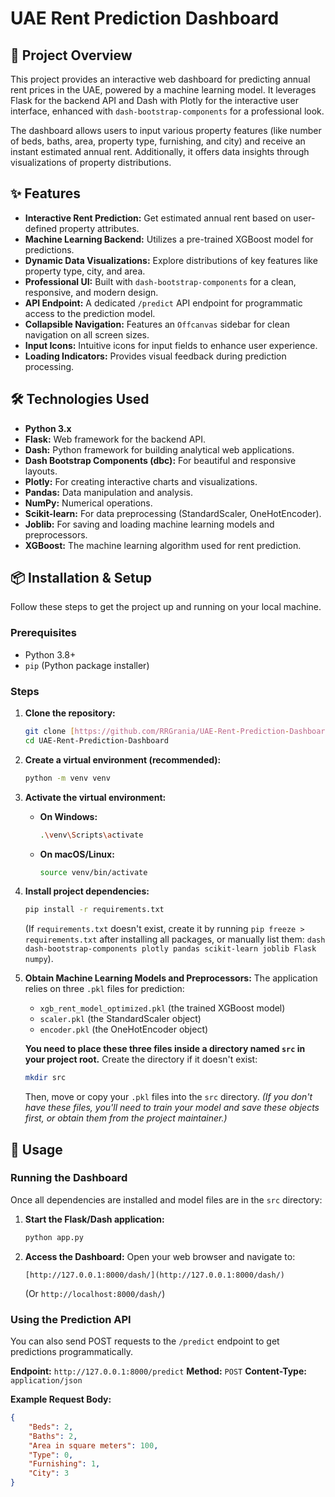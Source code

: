 # UAE Rent Prediction Dashboard

## 🚀 Project Overview

This project provides an interactive web dashboard for predicting annual rent prices in the UAE, powered by a machine learning model. It leverages Flask for the backend API and Dash with Plotly for the interactive user interface, enhanced with `dash-bootstrap-components` for a professional look.

The dashboard allows users to input various property features (like number of beds, baths, area, property type, furnishing, and city) and receive an instant estimated annual rent. Additionally, it offers data insights through visualizations of property distributions.

## ✨ Features

* **Interactive Rent Prediction:** Get estimated annual rent based on user-defined property attributes.
* **Machine Learning Backend:** Utilizes a pre-trained XGBoost model for predictions.
* **Dynamic Data Visualizations:** Explore distributions of key features like property type, city, and area.
* **Professional UI:** Built with `dash-bootstrap-components` for a clean, responsive, and modern design.
* **API Endpoint:** A dedicated `/predict` API endpoint for programmatic access to the prediction model.
* **Collapsible Navigation:** Features an `Offcanvas` sidebar for clean navigation on all screen sizes.
* **Input Icons:** Intuitive icons for input fields to enhance user experience.
* **Loading Indicators:** Provides visual feedback during prediction processing.

## 🛠️ Technologies Used

* **Python 3.x**
* **Flask:** Web framework for the backend API.
* **Dash:** Python framework for building analytical web applications.
* **Dash Bootstrap Components (dbc):** For beautiful and responsive layouts.
* **Plotly:** For creating interactive charts and visualizations.
* **Pandas:** Data manipulation and analysis.
* **NumPy:** Numerical operations.
* **Scikit-learn:** For data preprocessing (StandardScaler, OneHotEncoder).
* **Joblib:** For saving and loading machine learning models and preprocessors.
* **XGBoost:** The machine learning algorithm used for rent prediction.

## 📦 Installation & Setup

Follow these steps to get the project up and running on your local machine.

### Prerequisites

* Python 3.8+
* `pip` (Python package installer)

### Steps

1.  **Clone the repository:**
    ```bash
    git clone [https://github.com/RRGrania/UAE-Rent-Prediction-Dashboard.git](https://github.com/RRGrania/UAE-Rent-Prediction-Dashboard.git)
    cd UAE-Rent-Prediction-Dashboard
    ```

2.  **Create a virtual environment (recommended):**
    ```bash
    python -m venv venv
    ```

3.  **Activate the virtual environment:**
    * **On Windows:**
        ```bash
        .\venv\Scripts\activate
        ```
    * **On macOS/Linux:**
        ```bash
        source venv/bin/activate
        ```

4.  **Install project dependencies:**
    ```bash
    pip install -r requirements.txt
    ```
    (If `requirements.txt` doesn't exist, create it by running `pip freeze > requirements.txt` after installing all packages, or manually list them: `dash dash-bootstrap-components plotly pandas scikit-learn joblib Flask numpy`).

5.  **Obtain Machine Learning Models and Preprocessors:**
    The application relies on three `.pkl` files for prediction:
    * `xgb_rent_model_optimized.pkl` (the trained XGBoost model)
    * `scaler.pkl` (the StandardScaler object)
    * `encoder.pkl` (the OneHotEncoder object)

    **You need to place these three files inside a directory named `src` in your project root.**
    Create the directory if it doesn't exist:
    ```bash
    mkdir src
    ```
    Then, move or copy your `.pkl` files into the `src` directory.
    *(If you don't have these files, you'll need to train your model and save these objects first, or obtain them from the project maintainer.)*

## 🚀 Usage

### Running the Dashboard

Once all dependencies are installed and model files are in the `src` directory:

1.  **Start the Flask/Dash application:**
    ```bash
    python app.py
    ```
2.  **Access the Dashboard:**
    Open your web browser and navigate to:
    ```
    [http://127.0.0.1:8000/dash/](http://127.0.0.1:8000/dash/)
    ```
    (Or `http://localhost:8000/dash/`)

### Using the Prediction API

You can also send POST requests to the `/predict` endpoint to get predictions programmatically.

**Endpoint:** `http://127.0.0.1:8000/predict`
**Method:** `POST`
**Content-Type:** `application/json`

**Example Request Body:**

```json
{
    "Beds": 2,
    "Baths": 2,
    "Area in square meters": 100,
    "Type": 0,       
    "Furnishing": 1, 
    "City": 3      
}